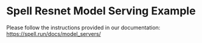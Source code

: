 # Spell Resnet Model Serving Example

Please follow the instructions provided in our documentation:
https://spell.run/docs/model_servers/
